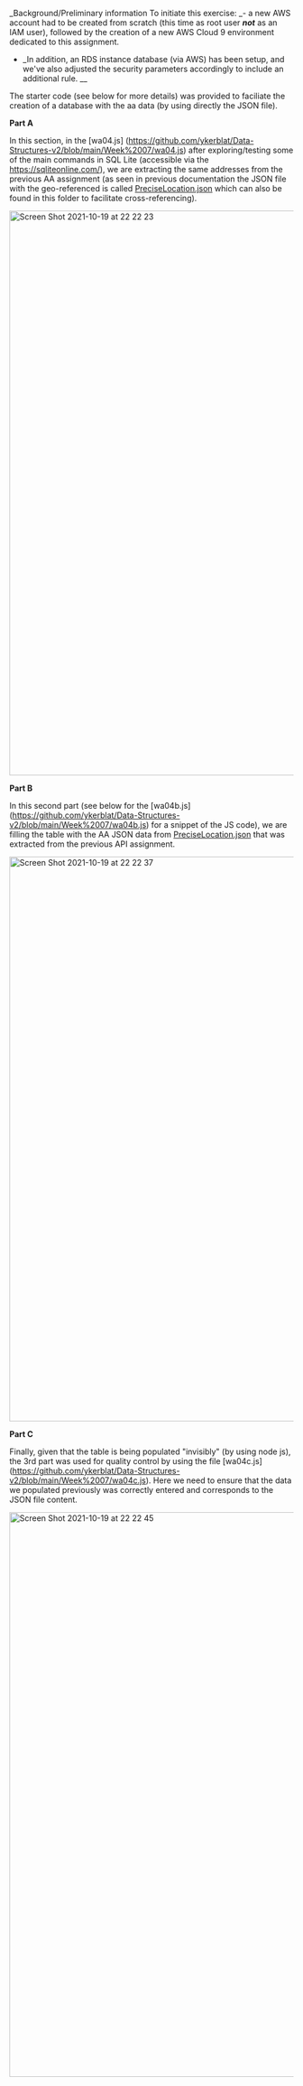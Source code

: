 _Background/Preliminary information
To initiate this exercise:
_- a new AWS account had to be created from scratch (this time as root user **_not_** as an IAM user), followed by the creation of a new AWS Cloud 9 environment dedicated to this assignment. 
- _In addition, an RDS instance database (via AWS) has been setup, and we've also adjusted the security parameters accordingly to include an additional rule.
__

The starter code (see below for more details) was provided to faciliate the creation of a database with the aa data (by using directly the JSON file).

**Part A**

In this section, in the [wa04.js] (https://github.com/ykerblat/Data-Structures-v2/blob/main/Week%2007/wa04.js) after exploring/testing some of the main commands in SQL Lite (accessible via the https://sqliteonline.com/), we are extracting the same addresses from the previous AA assignment (as seen in previous documentation the JSON file with the geo-referenced is called [PreciseLocation.json](https://github.com/ykerblat/Data-Structures-v2/blob/main/Week%2007/PreciseLocation.jsonlocated) which can also be found in this folder to facilitate cross-referencing).

<img width="1001" alt="Screen Shot 2021-10-19 at 22 22 23" src="https://user-images.githubusercontent.com/82052220/138018508-f36e57f1-b216-4ac1-b41e-d35f5b0e39a0.png">

**Part B**

In this second part (see below for the [wa04b.js] (https://github.com/ykerblat/Data-Structures-v2/blob/main/Week%2007/wa04b.js) for a snippet of the JS code), we are filling the table with the AA JSON data from [PreciseLocation.json](https://github.com/ykerblat/Data-Structures-v2/blob/main/Week%2007/PreciseLocation.jsonlocated) that was extracted from the previous API assignment.

<img width="1001" alt="Screen Shot 2021-10-19 at 22 22 37" src="https://user-images.githubusercontent.com/82052220/138018640-6c9207a3-143f-4015-966e-fec2cda98bad.png">

**Part C**

Finally, given that the table is being populated "invisibly" (by using node js), the 3rd part was used for quality control by using the file [wa04c.js] (https://github.com/ykerblat/Data-Structures-v2/blob/main/Week%2007/wa04c.js). Here we need to ensure that the data we populated previously was correctly entered and corresponds to the JSON file content.

<img width="1001" alt="Screen Shot 2021-10-19 at 22 22 45" src="https://user-images.githubusercontent.com/82052220/138019036-49c447a9-c2c4-4525-a98d-5d8342e7387c.png">
